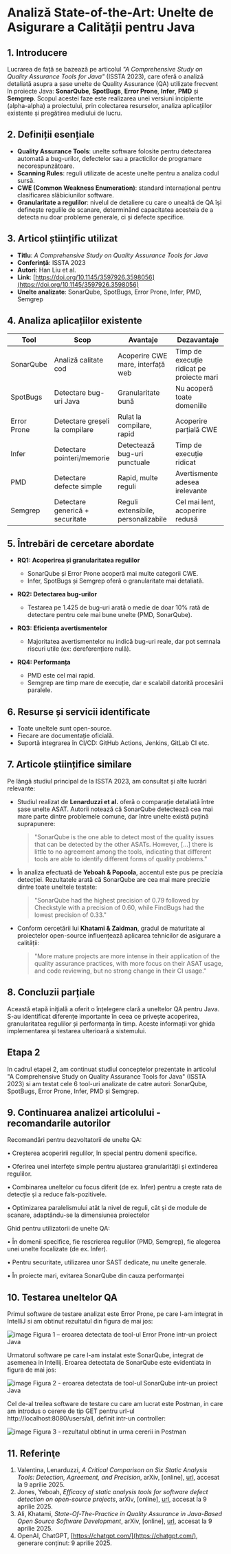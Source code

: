# Analiză State-of-the-Art: Unelte de Asigurare a Calității pentru Java

## 1. Introducere

Lucrarea de față se bazează pe articolul _"A Comprehensive Study on Quality Assurance Tools for Java"_ (ISSTA 2023), care oferă o analiză detaliată asupra a șase unelte de Quality Assurance (QA) utilizate frecvent în proiecte Java: **SonarQube**, **SpotBugs**, **Error Prone**, **Infer**, **PMD** și **Semgrep**. Scopul acestei faze este realizarea unei versiuni incipiente (alpha-alpha) a proiectului, prin colectarea resurselor, analiza aplicațiilor existente și pregătirea mediului de lucru.

## 2. Definiții esențiale

- **Quality Assurance Tools**: unelte software folosite pentru detectarea automată a bug-urilor, defectelor sau a practicilor de programare necorespunzătoare.
- **Scanning Rules**: reguli utilizate de aceste unelte pentru a analiza codul sursă.
- **CWE (Common Weakness Enumeration)**: standard internațional pentru clasificarea slăbiciunilor software.
- **Granularitate a regulilor**: nivelul de detaliere cu care o unealtă de QA își definește regulile de scanare, determinând capacitatea acesteia de a detecta nu doar probleme generale, ci și defecte specifice.

## 3. Articol științific utilizat

- **Titlu**: _A Comprehensive Study on Quality Assurance Tools for Java_
- **Conferință**: ISSTA 2023
- **Autori**: Han Liu et al.
- **Link**: [https://doi.org/10.1145/3597926.3598056](https://doi.org/10.1145/3597926.3598056)
- **Unelte analizate**: SonarQube, SpotBugs, Error Prone, Infer, PMD, Semgrep

## 4. Analiza aplicațiilor existente

| Tool       | Scop                       | Avantaje                                   | Dezavantaje                            |
|------------|----------------------------|--------------------------------------------|----------------------------------------|
| SonarQube  | Analiză calitate cod       | Acoperire CWE mare, interfață web          | Timp de execuție ridicat pe proiecte mari |
| SpotBugs   | Detectare bug-uri Java     | Granularitate bună                          | Nu acoperă toate domeniile             |
| Error Prone| Detectare greșeli la compilare | Rulat la compilare, rapid               | Acoperire parțială CWE                 |
| Infer      | Detectare pointeri/memorie | Detectează bug-uri punctuale               | Timp de execuție ridicat               |
| PMD        | Detectare defecte simple    | Rapid, multe reguli                         | Avertismente adesea irelevante         |
| Semgrep    | Detectare generică + securitate | Reguli extensibile, personalizabile     | Cel mai lent, acoperire redusă         |

## 5. Întrebări de cercetare abordate

- **RQ1: Acoperirea și granularitatea regulilor**
  - SonarQube și Error Prone acoperă mai multe categorii CWE.
  - Infer, SpotBugs și Semgrep oferă o granularitate mai detaliată.

- **RQ2: Detectarea bug-urilor**
  - Testarea pe 1.425 de bug-uri arată o medie de doar 10% rată de detectare pentru cele mai bune unelte (PMD, SonarQube).

- **RQ3: Eficiența avertismentelor**
  - Majoritatea avertismentelor nu indică bug-uri reale, dar pot semnala riscuri utile (ex: dereferențiere nulă).

- **RQ4: Performanța**
  - PMD este cel mai rapid.
  - Semgrep are timp mare de execuție, dar e scalabil datorită procesării paralele.

## 6. Resurse și servicii identificate

- Toate uneltele sunt open-source.
- Fiecare are documentație oficială.
- Suportă integrarea în CI/CD: GitHub Actions, Jenkins, GitLab CI etc.

## 7. Articole științifice similare

Pe lângă studiul principal de la ISSTA 2023, am consultat și alte lucrări relevante:

- Studiul realizat de **Lenarduzzi et al.** oferă o comparație detaliată între șase unelte ASAT. Autorii notează că SonarQube detectează cea mai mare parte dintre problemele comune, dar între unelte există puțină suprapunere:

  > "SonarQube is the one able to detect most of the quality issues that can be detected by the other ASATs. However, [...] there is little to no agreement among the tools, indicating that different tools are able to identify different forms of quality problems."  

- În analiza efectuată de **Yeboah & Popoola**, accentul este pus pe precizia detecției. Rezultatele arată că SonarQube are cea mai mare precizie dintre toate uneltele testate:

  > "SonarQube had the highest precision of 0.79 followed by Checkstyle with a precision of 0.60, while FindBugs had the lowest precision of 0.33."  

- Conform cercetării lui **Khatami & Zaidman**, gradul de maturitate al proiectelor open-source influențează aplicarea tehnicilor de asigurare a calității:

  > "More mature projects are more intense in their application of the quality assurance practices, with more focus on their ASAT usage, and code reviewing, but no strong change in their CI usage."  

## 8. Concluzii parțiale

Această etapă inițială a oferit o înțelegere clară a uneltelor QA pentru Java. S-au identificat diferențe importante în ceea ce privește acoperirea, granularitatea regulilor și performanța în timp. Aceste informații vor ghida implementarea și testarea ulterioară a sistemului.

## Etapa 2

  In cadrul etapei 2, am continuat studiul conceptelor prezentate in articolul "A Comprehensive Study on Quality Assurance Tools for Java" (ISSTA 2023) si am testat cele 6 tool-uri analizate de catre autori: SonarQube, SpotBugs, Error Prone, Infer, PMD și Semgrep.

## 9. Continuarea analizei articolului - recomandarile autorilor

  Recomandări pentru dezvoltatorii de unelte QA:

  • Creșterea acoperirii regulilor, în special pentru domenii specifice. 
  
  • Oferirea unei interfețe simple pentru ajustarea granularității și extinderea regulilor.
  
  • Combinarea uneltelor cu focus diferit (de ex. Infer) pentru a crește rata de detecție și a reduce fals-pozitivele.
  
  • Optimizarea paralelismului atât la nivel de reguli, cât și de module de scanare, adaptându-se la dimensiunea proiectelor

  Ghid pentru utilizatorii de unelte QA:

  •	În domenii specifice, fie rescrierea regulilor (PMD, Semgrep), fie alegerea unei unelte focalizate (de ex. Infer).
  
  •	Pentru securitate, utilizarea unor SAST dedicate, nu unelte generale.
  
  •	În proiecte mari, evitarea SonarQube din cauza performanței

## 10. Testarea uneltelor QA

  Primul software de testare analizat este Error Prone, pe care l-am integrat in IntelliJ si am obtinut rezultatul din figura de mai jos:

  ![image](https://github.com/user-attachments/assets/4f63b67c-68e2-419c-b49a-823d1478a3d8)
  Figura 1 – eroarea detectata de tool-ul Error Prone intr-un proiect Java

  Urmatorul software pe care l-am instalat este SonarQube, integrat de asemenea in Intellij. Eroarea detectata de SonarQube este evidentiata in figura de mai jos:

  ![image](https://github.com/user-attachments/assets/4e7f7b13-db44-4368-b673-97f87d0597aa)
  Figura 2 - eroarea detectata de tool-ul SonarQube intr-un proiect Java

  Cel de-al treilea software de testare cu care am lucrat este Postman, in care am introdus o cerere de tip GET pentru url-ul http://localhost:8080/users/all, definit intr-un controller:

  ![image](https://github.com/user-attachments/assets/73c02548-e1ae-448d-a9b6-ec9a9b3dad89)
  Figura 3 - rezultatul obtinut in urma cererii in Postman


## 11. Referinţe

1. Valentina, Lenarduzzi, _A Critical Comparison on Six Static Analysis Tools: Detection, Agreement, and Precision_, arXiv, [online], [url](https://arxiv.org/pdf/2101.08832), accesat la 9 aprilie 2025.  
2. Jones, Yeboah, _Efficacy of static analysis tools for software defect detection on open-source projects_, arXiv, [online], [url](https://arxiv.org/pdf/2405.12333), accesat la 9 aprilie 2025.  
3. Ali, Khatami, _State-Of-The-Practice in Quality Assurance in Java-Based Open Source Software Development_, arXiv, [online], [url](https://arxiv.org/pdf/2306.09665), accesat la 9 aprilie 2025.  
4. OpenAI, ChatGPT, [https://chatgpt.com/](https://chatgpt.com/), generare conținut: 9 aprilie 2025.

